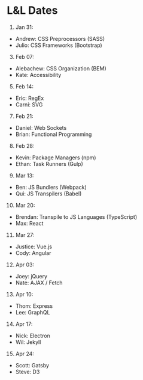 # L&L Dates

1. Jan 31:
  - Andrew: CSS Preprocessors (SASS)
  - Julio: CSS Frameworks (Bootstrap)
3. Feb 07:
  - Alebachew: CSS Organization (BEM)
  - Kate: Accessibility
5. Feb 14:
  - Eric: RegEx
  - Carni: SVG
7. Feb 21:
  - Daniel: Web Sockets
  - Brian: Functional Programming
8. Feb 28:
  - Kevin: Package Managers (npm)
  - Ethan: Task Runners (Gulp)
9. Mar 13:
  - Ben: JS Bundlers (Webpack)
  - Qui: JS Transpilers (Babel)
10. Mar 20:
  - Brendan: Transpile to JS Languages (TypeScript)
  - Max: React
11. Mar 27:
  - Justice: Vue.js
  - Cody: Angular
12. Apr 03:
  - Joey: jQuery
  - Nate: AJAX / Fetch
13. Apr 10:
  - Thom: Express
  - Lee: GraphQL
14. Apr 17:
  - Nick: Electron
  - Wil: Jekyll
15. Apr 24:
  - Scott: Gatsby
  - Steve: D3
